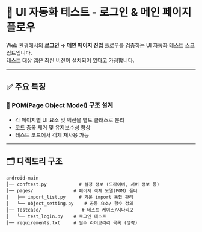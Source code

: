 # 📱 UI 자동화 테스트 - 로그인 & 메인 페이지 플로우

Web 환경에서의 **로그인 → 메인 페이지 진입** 플로우를 검증하는 UI 자동화 테스트 스크립트입니다.  
테스트 대상 앱은 최신 버전이 설치되어 있다고 가정합니다.

---

## ✅ 주요 특징

### 🧩 POM(Page Object Model) 구조 설계
- 각 페이지별 UI 요소 및 액션을 별도 클래스로 분리
- 코드 중복 제거 및 유지보수성 향상
- 테스트 코드에서 객체 재사용 가능

---

## 🗂 디렉토리 구조
```
android-main
│── conftest.py            # 설정 정보 (드라이버, 서버 정보 등)
│── pages/               # 페이지 객체 모델(POM) 폴더
│   ├── import_list.py     # 기본 import 통합 관리
│   └── object_setting.py    # 공통 요소/ 함수 정의
│── Testcase/               # 테스트 케이스/시나리오
│   └── test_login.py    # 로그인 테스트
│── requirements.txt     # 필수 라이브러리 목록 (생략)
```
